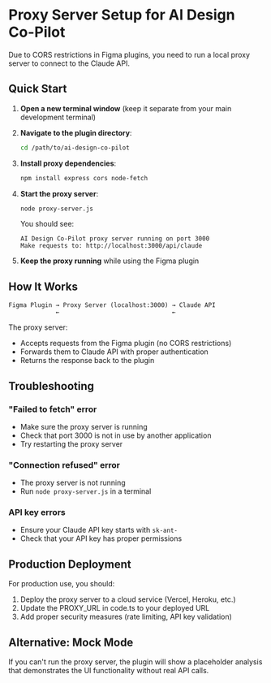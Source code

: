 # Proxy Server Setup for AI Design Co-Pilot

Due to CORS restrictions in Figma plugins, you need to run a local proxy server to connect to the Claude API.

## Quick Start

1. **Open a new terminal window** (keep it separate from your main development terminal)

2. **Navigate to the plugin directory**:
   ```bash
   cd /path/to/ai-design-co-pilot
   ```

3. **Install proxy dependencies**:
   ```bash
   npm install express cors node-fetch
   ```

4. **Start the proxy server**:
   ```bash
   node proxy-server.js
   ```

   You should see:
   ```
   AI Design Co-Pilot proxy server running on port 3000
   Make requests to: http://localhost:3000/api/claude
   ```

5. **Keep the proxy running** while using the Figma plugin

## How It Works

```
Figma Plugin → Proxy Server (localhost:3000) → Claude API
             ←                               ←
```

The proxy server:
- Accepts requests from the Figma plugin (no CORS restrictions)
- Forwards them to Claude API with proper authentication
- Returns the response back to the plugin

## Troubleshooting

### "Failed to fetch" error
- Make sure the proxy server is running
- Check that port 3000 is not in use by another application
- Try restarting the proxy server

### "Connection refused" error
- The proxy server is not running
- Run `node proxy-server.js` in a terminal

### API key errors
- Ensure your Claude API key starts with `sk-ant-`
- Check that your API key has proper permissions

## Production Deployment

For production use, you should:
1. Deploy the proxy server to a cloud service (Vercel, Heroku, etc.)
2. Update the PROXY_URL in code.ts to your deployed URL
3. Add proper security measures (rate limiting, API key validation)

## Alternative: Mock Mode

If you can't run the proxy server, the plugin will show a placeholder analysis that demonstrates the UI functionality without real API calls.
